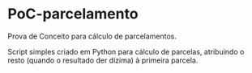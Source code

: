 # PoC-parcelamento
Prova de Conceito para cálculo de parcelamentos.

Script simples criado em Python para cálculo de parcelas, atribuindo o resto (quando o resultado der dízima) à primeira parcela.

